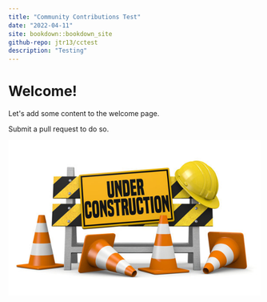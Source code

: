 ```yaml
---
title: "Community Contributions Test"
date: "2022-04-11"
site: bookdown::bookdown_site
github-repo: jtr13/cctest
description: "Testing"
---
```


# Welcome!

Let's add some content to the welcome page.

Submit a pull request to do so.

![Under construction](under_construction.jpg)
